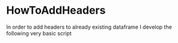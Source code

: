 # HowToAddHeaders

In order to add headers to already existing dataframe I develop the following very basic script
